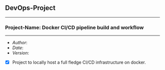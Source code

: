 ## DevOps-Project ##
--------------------

### Project-Name: Docker CI/CD pipeline build and workflow ###
--------------------------------------------------------------
- *Author*:
- *Date*:
- *Version*:

- [X] Project to locally host a full fledge CI/CD infrastructure on docker.
